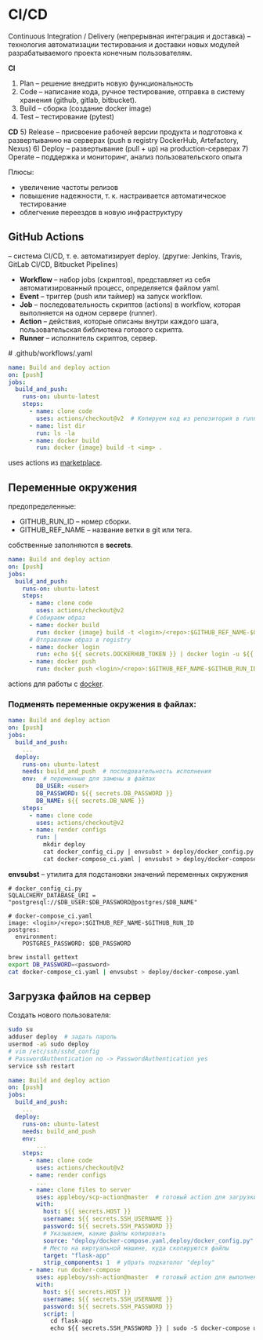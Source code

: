 # CI/CD

Continuous Integration / Delivery (непрерывная интеграция и доставка) – технология автоматизации тестирования и доставки новых модулей разрабатываемого проекта конечным пользователям.

**CI**
1) Plan – решение внедрить новую функциональность
2) Code – написание кода, ручное тестирование, отправка в систему хранения (github, gitlab, bitbucket).
3) Build – сборка (создание docker image)
4) Test – тестирование (pytest)

**CD**
5) Release – присвоение рабочей версии продукта и подготовка к развертыванию на серверах (push в registry DockerHub, Artefactory, Nexus)
6) Deploy – развертывание (pull + up) на production-серверах
7) Operate – поддержка и мониторинг, анализ пользовательского опыта

Плюсы:
* увеличение частоты релизов
* повышение надежности, т. к. настраивается автоматическое тестирование
* облегчение переездов в новую инфраструктуру


## GitHub Actions

 – система CI/CD, т. е. автоматизирует deploy. (другие: Jenkins, Travis, GitLab CI/CD, Bitbucket Pipelines) 
 
 * **Workflow** – набор jobs (скриптов), представляет из себя автоматизированный процесс, определяется файлом yaml.
* **Event** – триггер (push или таймер) на запуск workflow.
* **Job** – последовательность скриптов (actions) в workflow, которая выполняется на одном сервере (runner).
* **Action** – действия, которые описаны внутри каждого шага, пользовательская библиотека готового скрипта.
* **Runner** – исполнитель скриптов, сервер.

\# .github/workflows/<action>.yaml

```yaml
name: Build and deploy action
on: [push]
jobs:
  build_and_push:
    runs-on: ubuntu-latest
    steps:
      - name: clone code 
        uses: actions/checkout@v2  # Копируем код из репозитория в runner
      - name: list dir
        run: ls -la
      - name: docker build
        run: docker {image} build -t <img> .
```

uses actions из [marketplace](https://github.com/marketplace?type=actions).


## Переменные окружения

предопределенные:
- GITHUB_RUN_ID – номер сборки.
- GITHUB_REF_NAME – название ветки в git или тега.

собственные заполняются в **secrets**.

```yaml
name: Build and deploy action
on: [push]
jobs:
  build_and_push:
    runs-on: ubuntu-latest
    steps:
      - name: clone code 
        uses: actions/checkout@v2
      # Собираем образ
      - name: docker build
        run: docker {image} build -t <login>/<repo>:$GITHUB_REF_NAME-$GITHUB_RUN_ID .
      # Отправляем образ в registry
      - name: docker login
        run: echo ${{ secrets.DOCKERHUB_TOKEN }} | docker login -u ${{ secrets.DOCKERHUB_USERNAME }} --password-stdin
      - name: docker push
        run: docker push <login>/<repo>:$GITHUB_REF_NAME-$GITHUB_RUN_ID
```

actions для работы с [docker](https://docs.docker.com/language/python/configure-ci-cd/).


### Подменять переменные окружения в файлах:

```yaml
name: Build and deploy action
on: [push]
jobs:
  build_and_push:
	...
  deploy:
  	runs-on: ubuntu-latest
  	needs: build_and_push  # последовательность исполнения
  	env:  # переменные для замены в файлах
  		DB_USER: <user>
  		DB_PASSWORD: ${{ secrets.DB_PASSWORD }}
  		DB_NAME: ${{ secrets.DB_NAME }}
  	steps:
      - name: clone code 
        uses: actions/checkout@v2
      - name: render configs
        run: |
          mkdir deploy
          cat docker_config_ci.py | envsubst > deploy/docker_config.py
          cat docker-compose_ci.yaml | envsubst > deploy/docker-compose.yaml
```

**envsubst** – утилита для подстановки значений переменных окружения

```
# docker_config_ci.py
SQLALCHEMY_DATABASE_URI = "postgresql://$DB_USER:$DB_PASSWORD@postgres/$DB_NAME"

# docker-compose_ci.yaml
image: <login>/<repo>:$GITHUB_REF_NAME-$GITHUB_RUN_ID
postgres:
  environment:
    POSTGRES_PASSWORD: $DB_PASSWORD
```

```sh
brew install gettext
export DB_PASSWORD=<password>
cat docker-compose_ci.yaml | envsubst > deploy/docker-compose.yaml
```


## Загрузка файлов на сервер

Создать нового пользователя:
```sh
sudo su
adduser deploy  # задать пароль
usermod -aG sudo deploy
# vim /etc/ssh/sshd_config
# PasswordAuthentication no -> PasswordAuthentication yes
service ssh restart
```

```yaml
name: Build and deploy action
on: [push]
jobs:
  build_and_push:
	...
  deploy:
  	runs-on: ubuntu-latest
  	needs: build_and_push
  	env:
  		...
  	steps:
  	  - name: clone code 
        uses: actions/checkout@v2
      - name: render configs
        ...
	  - name: clone files to server
        uses: appleboy/scp-action@master  # готовый action для загрузки файлов через SCP
        with:
          host: ${{ secrets.HOST }}
          username: ${{ secrets.SSH_USERNAME }}
          password: ${{ secrets.SSH_PASSWORD }}
          # Указываем, какие файлы копировать
          source: "deploy/docker-compose.yaml,deploy/docker_config.py"
		  # Место на виртуальной машине, куда скопируются файлы
          target: "flask-app"
          strip_components: 1  # убрать подкатолог "deploy"
      - name: run docker-compose
        uses: appleboy/ssh-action@master  # готовый action для выполнения команд через SSH
        with:
          host: ${{ secrets.HOST }}
          username: ${{ secrets.SSH_USERNAME }}
          password: ${{ secrets.SSH_PASSWORD }}
          script: |
            cd flask-app
            echo ${{ secrets.SSH_PASSWORD }} | sudo -S docker-compose up -d
```
